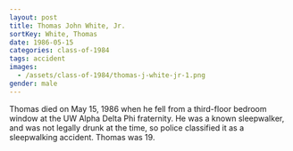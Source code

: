 ```yaml
---
layout: post
title: Thomas John White, Jr.
sortKey: White, Thomas
date: 1986-05-15
categories: class-of-1984
tags: accident
images:
  - /assets/class-of-1984/thomas-j-white-jr-1.png
gender: male
---
```

Thomas died on May 15, 1986 when he fell from a third-floor bedroom window at the UW Alpha Delta Phi fraternity. He was a known sleepwalker, and was not legally drunk at the time, so police classified it as a sleepwalking accident. Thomas was 19.
